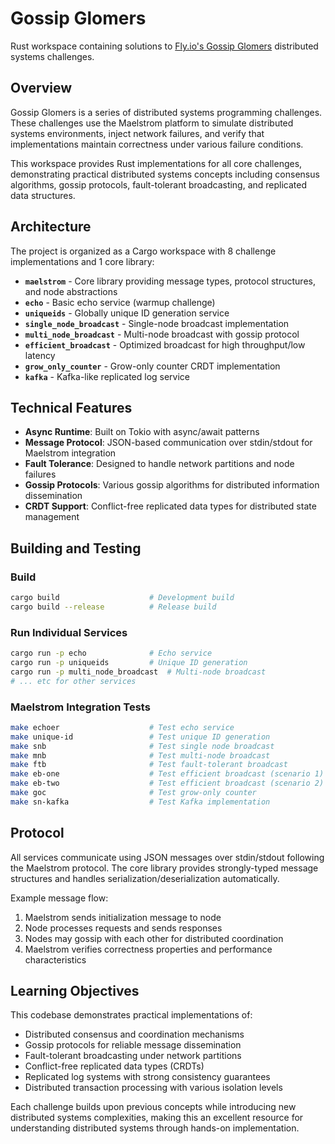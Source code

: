 # Gossip Glomers

Rust workspace containing solutions to [Fly.io's Gossip Glomers](https://fly.io/dist-sys/) distributed systems challenges.

## Overview

Gossip Glomers is a series of distributed systems programming challenges. These challenges use the Maelstrom platform to simulate distributed systems environments, inject network failures, and verify that implementations maintain correctness under various failure conditions.

This workspace provides Rust implementations for all core challenges, demonstrating practical distributed systems concepts including consensus algorithms, gossip protocols, fault-tolerant broadcasting, and replicated data structures.

## Architecture

The project is organized as a Cargo workspace with 8 challenge implementations and 1 core library:

- **`maelstrom`** - Core library providing message types, protocol structures, and node abstractions
- **`echo`** - Basic echo service (warmup challenge)
- **`uniqueids`** - Globally unique ID generation service
- **`single_node_broadcast`** - Single-node broadcast implementation
- **`multi_node_broadcast`** - Multi-node broadcast with gossip protocol
- **`efficient_broadcast`** - Optimized broadcast for high throughput/low latency
- **`grow_only_counter`** - Grow-only counter CRDT implementation
- **`kafka`** - Kafka-like replicated log service

## Technical Features

- **Async Runtime**: Built on Tokio with async/await patterns
- **Message Protocol**: JSON-based communication over stdin/stdout for Maelstrom integration
- **Fault Tolerance**: Designed to handle network partitions and node failures
- **Gossip Protocols**: Various gossip algorithms for distributed information dissemination
- **CRDT Support**: Conflict-free replicated data types for distributed state management

## Building and Testing

### Build
```bash
cargo build                    # Development build
cargo build --release          # Release build
```

### Run Individual Services
```bash
cargo run -p echo              # Echo service
cargo run -p uniqueids         # Unique ID generation
cargo run -p multi_node_broadcast  # Multi-node broadcast
# ... etc for other services
```

### Maelstrom Integration Tests
```bash
make echoer                    # Test echo service
make unique-id                 # Test unique ID generation
make snb                       # Test single node broadcast
make mnb                       # Test multi-node broadcast
make ftb                       # Test fault-tolerant broadcast
make eb-one                    # Test efficient broadcast (scenario 1)
make eb-two                    # Test efficient broadcast (scenario 2)
make goc                       # Test grow-only counter
make sn-kafka                  # Test Kafka implementation
```

## Protocol

All services communicate using JSON messages over stdin/stdout following the Maelstrom protocol. The core library provides strongly-typed message structures and handles serialization/deserialization automatically.

Example message flow:
1. Maelstrom sends initialization message to node
2. Node processes requests and sends responses
3. Nodes may gossip with each other for distributed coordination
4. Maelstrom verifies correctness properties and performance characteristics

## Learning Objectives

This codebase demonstrates practical implementations of:

- Distributed consensus and coordination mechanisms
- Gossip protocols for reliable message dissemination
- Fault-tolerant broadcasting under network partitions
- Conflict-free replicated data types (CRDTs)
- Replicated log systems with strong consistency guarantees
- Distributed transaction processing with various isolation levels

Each challenge builds upon previous concepts while introducing new distributed systems complexities, making this an excellent resource for understanding distributed systems through hands-on implementation.
